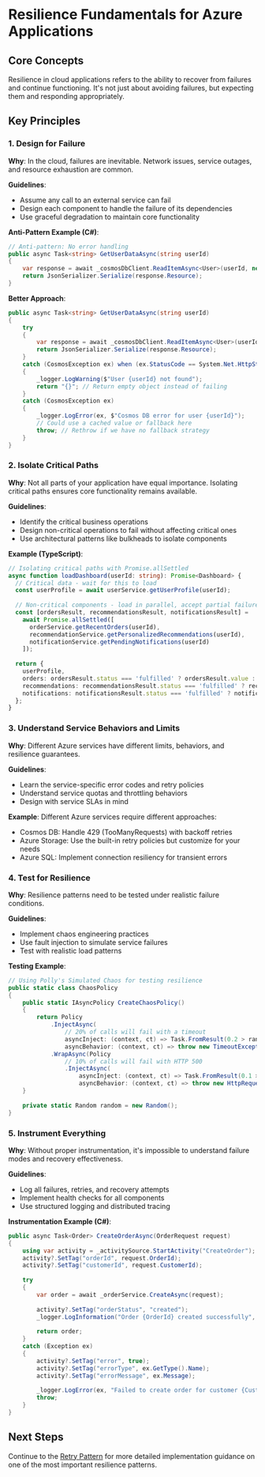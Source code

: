 # Resilience Fundamentals for Azure Applications

## Core Concepts

Resilience in cloud applications refers to the ability to recover from failures and continue functioning. It's not just about avoiding failures, but expecting them and responding appropriately.

## Key Principles

### 1. Design for Failure

**Why**: In the cloud, failures are inevitable. Network issues, service outages, and resource exhaustion are common.

**Guidelines**:
- Assume any call to an external service can fail
- Design each component to handle the failure of its dependencies
- Use graceful degradation to maintain core functionality

**Anti-Pattern Example (C#)**:
```csharp
// Anti-pattern: No error handling
public async Task<string> GetUserDataAsync(string userId)
{
    var response = await _cosmosDbClient.ReadItemAsync<User>(userId, new PartitionKey(userId));
    return JsonSerializer.Serialize(response.Resource);
}
```

**Better Approach**:
```csharp
public async Task<string> GetUserDataAsync(string userId)
{
    try
    {
        var response = await _cosmosDbClient.ReadItemAsync<User>(userId, new PartitionKey(userId));
        return JsonSerializer.Serialize(response.Resource);
    }
    catch (CosmosException ex) when (ex.StatusCode == System.Net.HttpStatusCode.NotFound)
    {
        _logger.LogWarning($"User {userId} not found");
        return "{}"; // Return empty object instead of failing
    }
    catch (CosmosException ex)
    {
        _logger.LogError(ex, $"Cosmos DB error for user {userId}");
        // Could use a cached value or fallback here
        throw; // Rethrow if we have no fallback strategy
    }
}
```

### 2. Isolate Critical Paths

**Why**: Not all parts of your application have equal importance. Isolating critical paths ensures core functionality remains available.

**Guidelines**:
- Identify the critical business operations
- Design non-critical operations to fail without affecting critical ones
- Use architectural patterns like bulkheads to isolate components

**Example (TypeScript)**:
```typescript
// Isolating critical paths with Promise.allSettled
async function loadDashboard(userId: string): Promise<Dashboard> {
  // Critical data - wait for this to load
  const userProfile = await userService.getUserProfile(userId);
  
  // Non-critical components - load in parallel, accept partial failures
  const [ordersResult, recommendationsResult, notificationsResult] = 
    await Promise.allSettled([
      orderService.getRecentOrders(userId),
      recommendationService.getPersonalizedRecommendations(userId),
      notificationService.getPendingNotifications(userId)
    ]);
    
  return {
    userProfile,
    orders: ordersResult.status === 'fulfilled' ? ordersResult.value : [],
    recommendations: recommendationsResult.status === 'fulfilled' ? recommendationsResult.value : [],
    notifications: notificationsResult.status === 'fulfilled' ? notificationsResult.value : []
  };
}
```

### 3. Understand Service Behaviors and Limits

**Why**: Different Azure services have different limits, behaviors, and resilience guarantees.

**Guidelines**:
- Learn the service-specific error codes and retry policies
- Understand service quotas and throttling behaviors
- Design with service SLAs in mind

**Example**: Different Azure services require different approaches:
- Cosmos DB: Handle 429 (TooManyRequests) with backoff retries
- Azure Storage: Use the built-in retry policies but customize for your needs
- Azure SQL: Implement connection resiliency for transient errors

### 4. Test for Resilience

**Why**: Resilience patterns need to be tested under realistic failure conditions.

**Guidelines**:
- Implement chaos engineering practices
- Use fault injection to simulate service failures
- Test with realistic load patterns

**Testing Example**:
```csharp
// Using Polly's Simulated Chaos for testing resilience
public static class ChaosPolicy
{
    public static IAsyncPolicy CreateChaosPolicy()
    {
        return Policy
            .InjectAsync(
                // 20% of calls will fail with a timeout
                asyncInject: (context, ct) => Task.FromResult(0.2 > random.NextDouble()),
                asyncBehavior: (context, ct) => throw new TimeoutException())
            .WrapAsync(Policy
                // 10% of calls will fail with HTTP 500
                .InjectAsync(
                    asyncInject: (context, ct) => Task.FromResult(0.1 > random.NextDouble()),
                    asyncBehavior: (context, ct) => throw new HttpRequestException("Simulated HTTP 500 error")));
    }
    
    private static Random random = new Random();
}
```

### 5. Instrument Everything

**Why**: Without proper instrumentation, it's impossible to understand failure modes and recovery effectiveness.

**Guidelines**:
- Log all failures, retries, and recovery attempts
- Implement health checks for all components
- Use structured logging and distributed tracing

**Instrumentation Example (C#)**:
```csharp
public async Task<Order> CreateOrderAsync(OrderRequest request)
{
    using var activity = _activitySource.StartActivity("CreateOrder");
    activity?.SetTag("orderId", request.OrderId);
    activity?.SetTag("customerId", request.CustomerId);
    
    try
    {
        var order = await _orderService.CreateAsync(request);
        
        activity?.SetTag("orderStatus", "created");
        _logger.LogInformation("Order {OrderId} created successfully", order.Id);
        
        return order;
    }
    catch (Exception ex)
    {
        activity?.SetTag("error", true);
        activity?.SetTag("errorType", ex.GetType().Name);
        activity?.SetTag("errorMessage", ex.Message);
        
        _logger.LogError(ex, "Failed to create order for customer {CustomerId}", request.CustomerId);
        throw;
    }
}
```

## Next Steps

Continue to the [Retry Pattern](02-retry-pattern.md) for more detailed implementation guidance on one of the most important resilience patterns.
